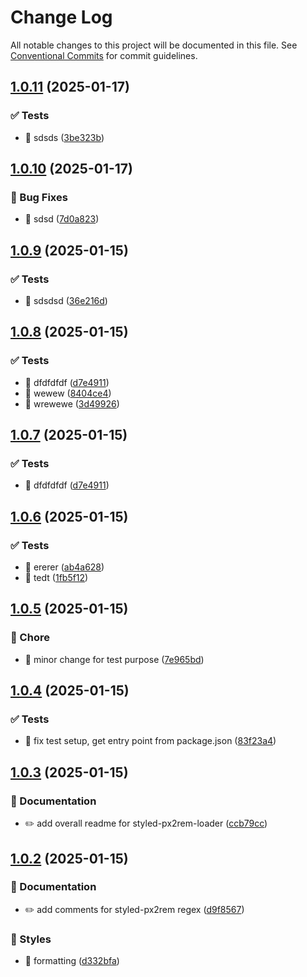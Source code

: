 # Change Log

All notable changes to this project will be documented in this file.
See [Conventional Commits](https://conventionalcommits.org) for commit guidelines.

## [1.0.11](https://github.com/asde29873012549/lang-packages/compare/@lang/styled-px2rem-loader@1.0.10...@lang/styled-px2rem-loader@1.0.11) (2025-01-17)

### ✅ Tests

- 💍 sdsds ([3be323b](https://github.com/asde29873012549/lang-packages/commit/3be323be7369c097c247a0e7935b664d9cf476d4))

## [1.0.10](https://github.com/asde29873012549/lang-packages/compare/@lang/styled-px2rem-loader@1.0.9...@lang/styled-px2rem-loader@1.0.10) (2025-01-17)

### 🐛 Bug Fixes

- 🐛 sdsd ([7d0a823](https://github.com/asde29873012549/lang-packages/commit/7d0a823e942e958b6f0a78b4ddfb67bf77b92cc4))

## [1.0.9](https://github.com/asde29873012549/lang-packages/compare/@lang/styled-px2rem-loader@1.0.8...@lang/styled-px2rem-loader@1.0.9) (2025-01-15)

### ✅ Tests

- 💍 sdsdsd ([36e216d](https://github.com/asde29873012549/lang-packages/commit/36e216dd0ababd2b43809d6296941adb2493edfa))

## [1.0.8](https://github.com/asde29873012549/lang-packages/compare/@lang/styled-px2rem-loader@1.0.6...@lang/styled-px2rem-loader@1.0.8) (2025-01-15)

### ✅ Tests

- 💍 dfdfdfdf ([d7e4911](https://github.com/asde29873012549/lang-packages/commit/d7e4911ef428f3b427f76490843311bf74779950))
- 💍 wewew ([8404ce4](https://github.com/asde29873012549/lang-packages/commit/8404ce4ce9f2aacd22125085cf37d293d1422e5a))
- 💍 wrewewe ([3d49926](https://github.com/asde29873012549/lang-packages/commit/3d4992673c597cfd78a817060116df5413040b9f))

## [1.0.7](https://github.com/asde29873012549/lang-packages/compare/@lang/styled-px2rem-loader@1.0.6...@lang/styled-px2rem-loader@1.0.7) (2025-01-15)

### ✅ Tests

- 💍 dfdfdfdf ([d7e4911](https://github.com/asde29873012549/lang-packages/commit/d7e4911ef428f3b427f76490843311bf74779950))

## [1.0.6](https://github.com/asde29873012549/lang-packages/compare/@lang/styled-px2rem-loader@1.0.5...@lang/styled-px2rem-loader@1.0.6) (2025-01-15)

### ✅ Tests

- 💍 ererer ([ab4a628](https://github.com/asde29873012549/lang-packages/commit/ab4a62867782389740b418bddd775062f909458a))
- 💍 tedt ([1fb5f12](https://github.com/asde29873012549/lang-packages/commit/1fb5f1225423e197420267c917d13450ac340034))

## [1.0.5](https://github.com/asde29873012549/lang-packages/compare/@lang/styled-px2rem-loader@1.0.4...@lang/styled-px2rem-loader@1.0.5) (2025-01-15)

### 🚀 Chore

- 🤖 minor change for test purpose ([7e965bd](https://github.com/asde29873012549/lang-packages/commit/7e965bd44e8253573d02b3f4a4c2b59a6eb3db46))

## [1.0.4](https://github.com/asde29873012549/lang-packages/compare/@lang/styled-px2rem-loader@1.0.3...@lang/styled-px2rem-loader@1.0.4) (2025-01-15)

### ✅ Tests

- 💍 fix test setup, get entry point from package.json ([83f23a4](https://github.com/asde29873012549/lang-packages/commit/83f23a432f62070433d25d498a681d3e2c794c1a))

## [1.0.3](https://github.com/asde29873012549/lang-packages/compare/@lang/styled-px2rem-loader@1.0.2...@lang/styled-px2rem-loader@1.0.3) (2025-01-15)

### 📝 Documentation

- ✏️ add overall readme for styled-px2rem-loader ([ccb79cc](https://github.com/asde29873012549/lang-packages/commit/ccb79ccfc6d886fc014f5dfb5c7abb013e021158))

## [1.0.2](https://github.com/asde29873012549/lang-packages/compare/@lang/styled-px2rem-loader@1.0.1...@lang/styled-px2rem-loader@1.0.2) (2025-01-15)

### 📝 Documentation

- ✏️ add comments for styled-px2rem regex ([d9f8567](https://github.com/asde29873012549/lang-packages/commit/d9f85670390104dd0514021bd59fcf1a85418056))

### 💄 Styles

- 💄 formatting ([d332bfa](https://github.com/asde29873012549/lang-packages/commit/d332bfa963e246077c6ad0be6c76fd6dfbf6152e))
